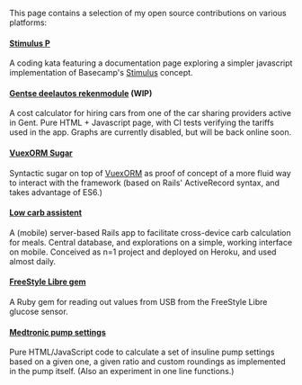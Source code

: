 This page contains a selection of my open source contributions on various platforms: 

#### [Stimulus P](https://bert.bruynooghe-polet.com/stimulusP/index.html)

A coding kata featuring a documentation page exploring a simpler javascript implementation of Basecamp's [Stimulus](https://stimulus.hotwire.dev) concept.

#### [Gentse deelautos rekenmodule](https://github.com/GentseDeelautos/rekenmodule) (WIP)

A cost calculator for hiring cars from one of the car sharing providers active in Gent. Pure HTML + Javascript page, with CI tests verifying the tariffs used in the app. Graphs are currently disabled, but will be back online soon.

#### [VuexORM Sugar](https://gitlab.com/BertBruynooghe/vuex-orm-sugar)

Syntactic sugar on top of [VuexORM](https://github.com/vuex-orm/vuex-orm) as proof of concept of a more fluid way to interact with the framework (based on Rails' ActiveRecord syntax, and takes advantage of ES6.)  

#### [Low carb assistent](https://github.com/bertBruynooghe/lo_carb_assistent)

A (mobile) server-based Rails app to facilitate cross-device carb calculation for meals. Central database, and explorations on a simple, working interface on mobile.
Conceived as n=1 project and deployed on Heroku, and used almost daily.

#### [FreeStyle Libre gem](https://github.com/bertBruynooghe/freestyle_libre)

A Ruby gem for reading out values from USB from the FreeStyle Libre glucose sensor.

#### [Medtronic pump settings](https://jsfiddle.net/bertBruynooghe/8karfy5L/)

Pure HTML/JavaScript code to calculate a set of insuline pump settings based on a given one, a given ratio and custom roundings as implemented in the pump itself.
(Also an experiment in one line functions.)
